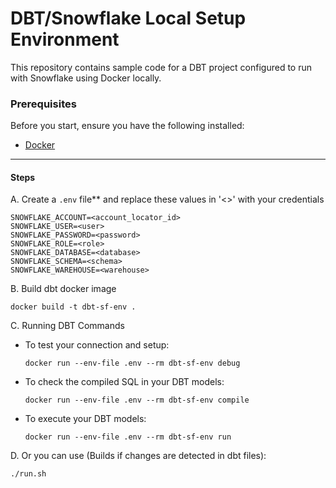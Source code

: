 # DBT/Snowflake Local Setup Environment

This repository contains sample code for a DBT project configured to run with Snowflake using Docker locally.


### Prerequisites

Before you start, ensure you have the following installed:
- [Docker](https://www.docker.com/products/docker-desktop)

----

#### Steps

A. Create a `.env` file** and replace these values in '<>' with your credentials
```
SNOWFLAKE_ACCOUNT=<account_locator_id>
SNOWFLAKE_USER=<user>
SNOWFLAKE_PASSWORD=<password>
SNOWFLAKE_ROLE=<role>
SNOWFLAKE_DATABASE=<database>
SNOWFLAKE_SCHEMA=<schema>
SNOWFLAKE_WAREHOUSE=<warehouse>
```

B. Build dbt docker image
```
docker build -t dbt-sf-env .
```

C. Running DBT Commands
  * To test your connection and setup:
    ```
    docker run --env-file .env --rm dbt-sf-env debug
    ```

  * To check the compiled SQL in your DBT models:
    ```
    docker run --env-file .env --rm dbt-sf-env compile
    ```

  * To execute your DBT models:
    ```
    docker run --env-file .env --rm dbt-sf-env run
    ```

D. Or you can use (Builds if changes are detected in dbt files):
```
./run.sh
```